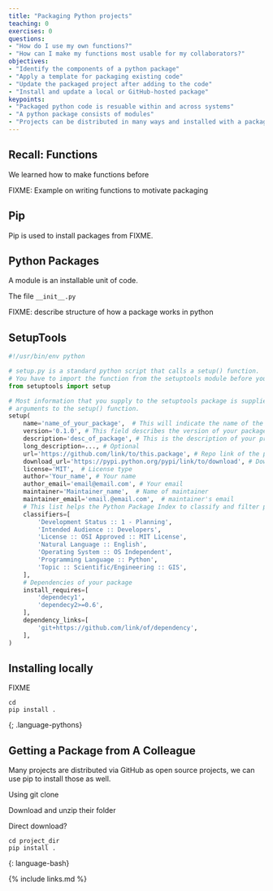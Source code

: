 ```yaml
---
title: "Packaging Python projects"
teaching: 0
exercises: 0
questions:
- "How do I use my own functions?"
- "How can I make my functions most usable for my collaborators?"
objectives:
- "Identify the components of a python package"
- "Apply a template for packaging existing code"
- "Update the packaged project after adding to the code"
- "Install and update a local or GitHub-hosted package"
keypoints:
- "Packaged python code is resuable within and across systems"
- "A python package consists of modules"
- "Projects can be distributed in many ways and installed with a package manager"
---
```


## Recall: Functions

We learned how to make functions before

FIXME: Example on writing functions to motivate packaging

## Pip

Pip is used to install packages from FIXME.

## Python Packages

A module is an installable unit of code.


The file `__init__.py`

FIXME: describe structure of how a package works in python

## SetupTools

```python
#!/usr/bin/env python

# setup.py is a standard python script that calls a setup() function.
# You have to import the function from the setuptools module before you can use it.
from setuptools import setup

# Most information that you supply to the setuptools package is supplied as keyword
# arguments to the setup() function.
setup(
    name='name_of_your_package',  # This will indicate the name of the package in the Python Package Index
    version='0.1.0', # This field describes the version of your package. It should use the format described by PEP386.
    description='desc_of_package', # This is the description of your project
    long_description=..., # Optional
    url='https://github.com/link/to/this.package', # Repo link of the package
    download_url='https://pypi.python.org/pypi/link/to/download', # Download link of the package
    license='MIT',  # License type
    author='Your_name', # Your name
    author_email='email@email.com', # Your email
    maintainer='Maintainer_name',  # Name of maintainer
    maintainer_email='email.@email.com',  # maintainer's email
    # This list helps the Python Package Index to classify and filter projects by their most important attributes.
    classifiers=[
        'Development Status :: 1 - Planning',
        'Intended Audience :: Developers',
        'License :: OSI Approved :: MIT License',
        'Natural Language :: English',
        'Operating System :: OS Independent',
        'Programming Language :: Python',
        'Topic :: Scientific/Engineering :: GIS',
    ],
    # Dependencies of your package
    install_requires=[
        'dependecy1',
        'dependecy2>=0.6',
    ],
    dependency_links=[
        'git+https://github.com/link/of/dependency',
    ],
)
```

## Installing locally


FIXME

~~~
cd
pip install .
~~~
{; .language-pythons}

## Getting a Package from A Colleague

Many projects are distributed via GitHub as open source projects, we can use pip to install those as well.

Using git clone

Download and unzip their folder

Direct download?


~~~
cd project_dir
pip install .
~~~
{: language-bash}



{% include links.md %}
